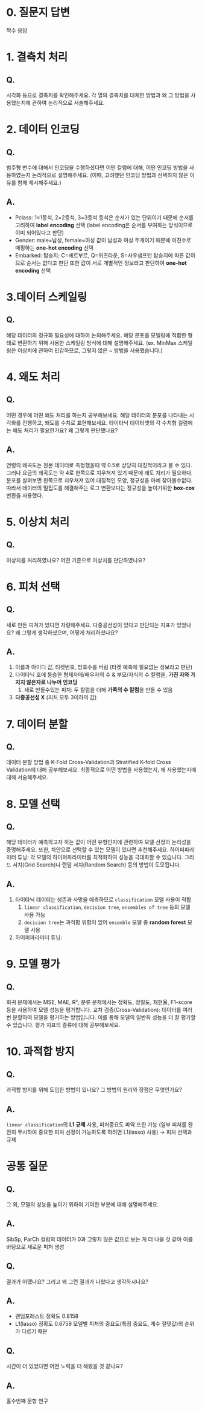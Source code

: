 # 0. 질문지 답변
짝수 응답

# 1. 결측치 처리
## Q.
시각화 등으로 결측치를 확인해주세요.
각 열의 결측치를 대체한 방법과 왜 그 방법을 사용했는지에 관하여 논리적으로 서술해주세요.

# 2. 데이터 인코딩
## Q.
범주형 변수에 대해서 인코딩을 수행하셨다면 어떤 칼럼에 대해, 어떤 인코딩 방법을 사용하였는지 논리적으로 설명해주세요.
(이때, 고려했던 인코딩 방법과 선택하지 않은 이유를 함께 제시해주세요.)
## A.
- Pclass: 1=1등석, 2=2등석, 3=3등석
등석은 순서가 있는 단위이기 때문에 순서를 고려하여 **label encoding** 선택
(label encoding은 순서를 부여하는 방식이므로 이미 되어있다고 판단)
- Gender: male=남성, female=여성
값이 남성과 여성 두개이기 때문에 이진수로 매핑하는 **one-hot encoding** 선택
- Embarked: 탑승지; C=셰르부르, Q=퀴즈타운, S=사우샘프턴
탑승지에 따른 값이므로 순서는 없다고 판단 또한 값이 서로 개별적인 정보라고 판단하여 **one-hot encoding** 선택

# 3.데이터 스케일링
## Q.
해당 데이터의 정규화 필요성에 대하여 논의해주세요.
해당 분포를 모델링에 적합한 형태로 변환하기 위해 사용한 스케일링 방식에 대해 설명해주세요.
(ex. MinMax 스케일링은 이상치에 관하여 민감하므로, 그렇지 않은 ~ 방법을 사용했습니다.)

# 4. 왜도 처리
## Q.
어떤 경우에 어떤 왜도 처리를 하는지 공부해보세요. 해당 데이터의 분포를 나타내는 시각화를 진행하고, 왜도를 수치로 표현해보세요.
타이타닉 데이터셋의 각 수치형 컬럼에는 왜도 처리가 필요한가요? 왜 그렇게 판단했나요?
## A.
연령의 왜곡도는 원본 데이터로 측정했을때 약 0.5로 상당히 대칭적이라고 볼 수 있다.
그러나 요금의 왜곡도는 약 4로 한쪽으로 치우쳐져 있기 때문에 왜도 처리가 필요하다.
분포를 살펴보면 왼쪽으로 치우쳐져 있어 대칭적인 모양, 정규성을 아예 찾아볼수없다.
따라서 데이터의 밀집도를 해결해주는 로그 변환보다는 정규성을 높이기위한 **box-cox** 변환을 사용했다.

# 5. 이상치 처리
## Q.
이상치를 처리하였나요? 어떤 기준으로 이상치를 판단하였나요?

# 6. 피처 선택
## Q.
새로 만든 피쳐가 있다면 자랑해주세요.
다중공선성이 있다고 판단되는 지표가 있었나요? 왜 그렇게 생각하셨으며, 어떻게 처리하셨나요?
## A.
1. 이름과 아이디 값, 티켓번호, 방호수를 버림 (타켓 예측에 필요없는 정보라고 판단)
1. 타이타닉 호에 동승한 형제자매/배우자의 수 & 부모/자식의 수 칼럼을, **가진 자와 가지지 않은자로 나누어 인코딩**
    1. 새로 만들수있는 피처: 두 칼럼을 더해 **가족의 수 칼럼**을 만들 수 있음
1. **다중공선성 X** (피처 모두 3이하의 값)

# 7. 데이터 분할
## Q.
데이터 분할 방법 중 K-Fold Cross-Validation과 Stratified K-fold Cross Validation에 대해 공부해보세요.
최종적으로 어떤 방법을 사용했는지, 왜 사용했는지에 대해 서술해주세요.

# 8. 모델 선택
## Q.
해당 데이터가 예측하고자 하는 값이 어떤 유형인지에 관련하여 모델 선정의 논리성을 증명해주세요.
또한, 차안으로 선택할 수 있는 모델이 있다면 추천해주세요.
하이퍼파라미터 튜닝: 각 모델의 하이퍼파라미터를 최적화하여 성능을 극대화할 수 있습니다. 그리드 서치(Grid Search)나 랜덤 서치(Random Search) 등의 방법이 도모됩니다.
## A.
1. 타이타닉 데이터는 생존과 사망을 예측하므로 `classification` 모델 사용이 적합
    1. `linear classification`, `decision tree`, `ensembles of tree` 등의 모델 사용 가능
    1. `decision tree`는 과적합 위험이 있어 `ensemble` 모델 중 **random forest** 모델 사용
1. 하이퍼파라미터 튜닝:

# 9. 모델 평가
## Q.
회귀 문제에서는 MSE, MAE, R², 분류 문제에서는 정확도, 정밀도, 재현율, F1-score 등을 사용하여 모델 성능을 평가합니다.
교차 검증(Cross-Validation): 데이터를 여러 번 분할하여 모델을 평가하는 방법입니다. 이를 통해 모델의 일반화 성능을 더 잘 평가할 수 있습니다.
평가 지표의 종류에 대해 공부해보세요.

# 10. 과적합 방지
## Q.
과적합 방지를 위해 도입한 방법이 있나요? 그 방법의 원리와 장점은 무엇인가요?
## A.
`linear classification`의 **L1 규제** 사용, 피처중요도 파악 또한 가능
(일부 피처를 완전히 무시하여 중요한 피처 선정이 가능하도록 하려면 L1(lasso) 사용) -> 피처 선택과 규제

# 공통 질문
## Q.
그 외, 모델의 성능을 높이기 위하여 기여한 부분에 대해 설명해주세요.
## A.
SibSp, ParCh 컬럼의 데이터가 0과 그렇지 않은 값으로 보는 게 더 나을 것 같아 이를 바탕으로 새로운 피처 생성

## Q.
결과가 어땠나요? 그리고 왜 그런 결과가 나왔다고 생각하시나요?
## A.
- 랜덤포레스트 정확도 0.8158
- L1(lasso) 정확도 0.6759
모델별 피처의 중요도(특징 중요도, 계수 절댓값)의 순위가 다르기 때문

## Q.
시간이 더 있었다면 어떤 노력을 더 해봤을 것 같나요?
## A.
홀수번째 문항 연구